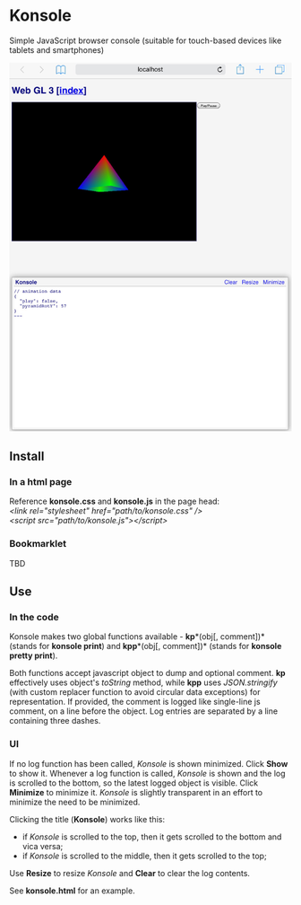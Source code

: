 # Konsole

Simple JavaScript browser console (suitable for touch-based devices like tablets and smartphones)

![Screenshot of Konsole on an iPad mini 3](./screenshot.png)

## Install

### In a html page

Reference **konsole.css** and **konsole.js** in the page head:  
*&lt;link rel="stylesheet" href="path/to/konsole.css" /&gt;*  
*&lt;script src="path/to/konsole.js"&gt;&lt;/script&gt;*

### Bookmarklet

TBD

## Use

### In the code

Konsole makes two global functions available - **kp***(obj[, comment])* (stands for **konsole print**) and **kpp***(obj[, comment])* (stands for **konsole pretty print**).

Both functions accept javascript object to dump and optional comment. **kp** effectively uses object's *toString* method, while **kpp** uses *JSON.stringify* (with custom replacer function to avoid circular data exceptions) for representation. If provided, the comment is logged like single-line js comment, on a line before the object. Log entries are separated by a line containing three dashes.

### UI

If no log function has been called, *Konsole* is shown minimized. Click **Show** to show it. Whenever a log function is called, *Konsole* is shown and the log is scrolled to the bottom, so the latest logged object is visible. Click **Minimize** to minimize it. *Konsole* is slightly transparent in an effort to minimize the need to be minimized.

Clicking the title (**Konsole**) works like this:

- if *Konsole* is scrolled to the top, then it gets scrolled to the bottom and vica versa;
- if *Konsole* is scrolled to the middle, then it gets scrolled to the top;

Use **Resize** to resize *Konsole* and **Clear** to clear the log contents.

See **konsole.html** for an example.
